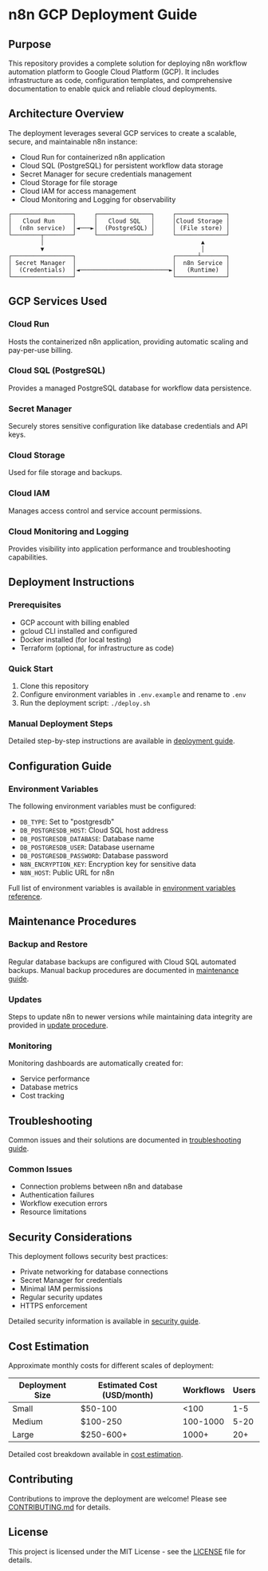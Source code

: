 # n8n GCP Deployment Guide

## Purpose

This repository provides a complete solution for deploying n8n workflow automation platform to Google Cloud Platform (GCP). It includes infrastructure as code, configuration templates, and comprehensive documentation to enable quick and reliable cloud deployments.

## Architecture Overview

The deployment leverages several GCP services to create a scalable, secure, and maintainable n8n instance:

- Cloud Run for containerized n8n application
- Cloud SQL (PostgreSQL) for persistent workflow data storage
- Secret Manager for secure credentials management
- Cloud Storage for file storage
- Cloud IAM for access management
- Cloud Monitoring and Logging for observability

```
┌─────────────────┐     ┌───────────────┐     ┌──────────────┐
│   Cloud Run     │     │   Cloud SQL   │     │Cloud Storage │
│  (n8n service)  │◄───►│  (PostgreSQL) │     │ (File store) │
└────────┬────────┘     └───────────────┘     └──────────────┘
         │                                            ▲
         ▼                                            │
┌─────────────────┐                           ┌──────┴───────┐
│ Secret Manager  │                           │  n8n Service │
│  (Credentials)  │◄─────────────────────────►│   (Runtime)  │
└─────────────────┘                           └──────────────┘
```

## GCP Services Used

### Cloud Run
Hosts the containerized n8n application, providing automatic scaling and pay-per-use billing.

### Cloud SQL (PostgreSQL)
Provides a managed PostgreSQL database for workflow data persistence.

### Secret Manager
Securely stores sensitive configuration like database credentials and API keys.

### Cloud Storage
Used for file storage and backups.

### Cloud IAM
Manages access control and service account permissions.

### Cloud Monitoring and Logging
Provides visibility into application performance and troubleshooting capabilities.

## Deployment Instructions

### Prerequisites
- GCP account with billing enabled
- gcloud CLI installed and configured
- Docker installed (for local testing)
- Terraform (optional, for infrastructure as code)

### Quick Start
1. Clone this repository
2. Configure environment variables in `.env.example` and rename to `.env`
3. Run the deployment script: `./deploy.sh`

### Manual Deployment Steps
Detailed step-by-step instructions are available in [deployment guide](docs/deployment.md).

## Configuration Guide

### Environment Variables
The following environment variables must be configured:

- `DB_TYPE`: Set to "postgresdb"
- `DB_POSTGRESDB_HOST`: Cloud SQL host address
- `DB_POSTGRESDB_DATABASE`: Database name
- `DB_POSTGRESDB_USER`: Database username
- `DB_POSTGRESDB_PASSWORD`: Database password
- `N8N_ENCRYPTION_KEY`: Encryption key for sensitive data
- `N8N_HOST`: Public URL for n8n

Full list of environment variables is available in [environment variables reference](docs/environment-variables.md).

## Maintenance Procedures

### Backup and Restore
Regular database backups are configured with Cloud SQL automated backups. Manual backup procedures are documented in [maintenance guide](docs/maintenance.md).

### Updates
Steps to update n8n to newer versions while maintaining data integrity are provided in [update procedure](docs/updates.md).

### Monitoring
Monitoring dashboards are automatically created for:
- Service performance
- Database metrics
- Cost tracking

## Troubleshooting

Common issues and their solutions are documented in [troubleshooting guide](docs/troubleshooting.md).

### Common Issues
- Connection problems between n8n and database
- Authentication failures
- Workflow execution errors
- Resource limitations

## Security Considerations

This deployment follows security best practices:
- Private networking for database connections
- Secret Manager for credentials
- Minimal IAM permissions
- Regular security updates
- HTTPS enforcement

Detailed security information is available in [security guide](docs/security.md).

## Cost Estimation

Approximate monthly costs for different scales of deployment:

| Deployment Size | Estimated Cost (USD/month) | Workflows | Users |
|----------------|----------------------------|-----------|-------|
| Small          | $50-100                    | <100      | 1-5   |
| Medium         | $100-250                   | 100-1000  | 5-20  |
| Large          | $250-600+                  | 1000+     | 20+   |

Detailed cost breakdown available in [cost estimation](docs/costs.md).

## Contributing

Contributions to improve the deployment are welcome! Please see [CONTRIBUTING.md](CONTRIBUTING.md) for details.

## License

This project is licensed under the MIT License - see the [LICENSE](LICENSE) file for details.